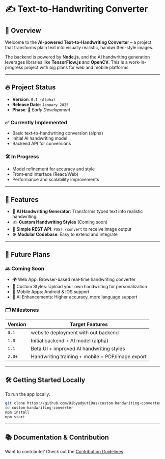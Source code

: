 # ✍️ Text-to-Handwriting Converter

## 🧠 Overview

Welcome to the **AI-powered Text-to-Handwriting Converter** – a project that transforms plain text into visually realistic, handwritten-style images.

The backend is powered by **Node.js**, and the AI handwriting generation leverages libraries like **TensorFlow.js** and **OpenCV**. This is a work-in-progress project with big plans for web and mobile platforms.

---

## 🔥 Project Status

- **Version**: `0.1 (Alpha)`
- **Release Date**: `January 2025`
- **Phase**: 🚧 *Early Development*

### ✅ Currently Implemented
- Basic text-to-handwriting conversion (alpha)
- Initial AI handwriting model
- Backend API for conversions

### 🛠️ In Progress
- Model refinement for accuracy and style
- Front-end interface (React/Web)
- Performance and scalability improvements

---

## 🌟 Features

- 🤖 **AI Handwriting Generator**: Transforms typed text into realistic handwriting
- ✍️ **Custom Handwriting Styles** (Coming soon)
- 🔌 **Simple REST API**: `POST /convert` to receive image output
- ⚙️ **Modular Codebase**: Easy to extend and integrate

---

## 🚀 Future Plans

### 🔜 Coming Soon
- 🌍 Web App: Browser-based real-time handwriting converter
- 🧬 Custom Styles: Upload your own handwriting for personalization
- 📱 Mobile Apps: Android & iOS support
- 🧠 AI Enhancements: Higher accuracy, more language support

### 🗂️ Milestones

| Version  | Target Features                                      |
|----------|------------------------------------------------------|
| `0.1`    | website deployment with out backend                  |
| `1.0`    | Initial backend + AI model (alpha)                   |
| `1.1`    | Beta UI + improved AI handwriting styles             |
| `2.0+`   | Handwriting training + mobile + PDF/image export     |

---

## 🛠️ Getting Started Locally

To run the app locally:

```bash
git clone https://github.com/DibyadyutiDas/custom-handwriting-converter.git
cd custom-handwriting-converter
npm install
npm start
```
---

## 📚 Documentation & Contribution
Want to contribute? Check out the [Contribution Guidelines](CONTRIBUTING.md).
